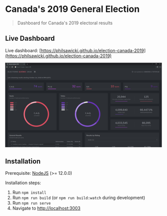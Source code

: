 # Canada's 2019 General Election
> Dashboard for Canada's 2019 electoral results

## Live Dashboard

Live dashboard: [https://philsawicki.github.io/election-canada-2019](https://philsawicki.github.io/election-canada-2019)

[![Screenshot](./screenshot.png)](https://philsawicki.github.io/election-canada-2019)

## Installation

Prerequisite: [NodeJS](https://nodejs.org) (>= 12.0.0)

Installation steps:
 1. Run `npm install`
 2. Run `npm run build` (or `npm run build:watch` during development)
 3. Run `npm run serve`
 4. Navigate to [http://localhost:3003](http://localhost:3003)
